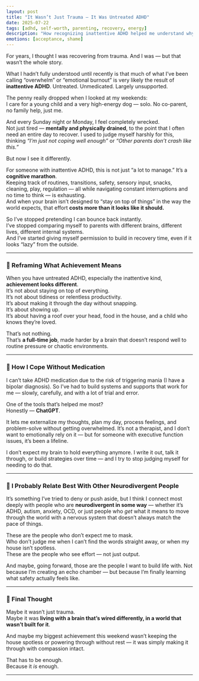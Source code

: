```yaml
---
layout: post
title: "It Wasn’t Just Trauma — It Was Untreated ADHD"
date: 2025-07-22
tags: [adhd, self-worth, parenting, recovery, energy]
description: "How recognizing inattentive ADHD helped me understand why weekends with my son leave me emotionally wiped out — and why that’s okay."
emotions: [acceptance, shame]
---
```


For years, I thought I was recovering from trauma. And I was — but that wasn’t the whole story.

What I hadn’t fully understood until recently is that much of what I’ve been calling “overwhelm” or “emotional burnout” is very likely the result of **inattentive ADHD**. Untreated. Unmedicated. Largely unsupported.

The penny really dropped when I looked at my weekends:  
I care for a young child and a very high-energy dog — solo. No co-parent, no family help, just me.

And every Sunday night or Monday, I feel completely wrecked.  
Not just tired — **mentally and physically drained**, to the point that I often need an entire day to recover. I used to judge myself harshly for this, thinking *“I’m just not coping well enough”* or *“Other parents don’t crash like this.”*

But now I see it differently.

For someone with inattentive ADHD, this is not just “a lot to manage.” It’s a **cognitive marathon**.  
Keeping track of routines, transitions, safety, sensory input, snacks, cleaning, play, regulation — all while navigating constant interruptions and no time to think — is exhausting.  
And when your brain isn’t designed to “stay on top of things” in the way the world expects, that effort **costs more than it looks like it should.**

So I’ve stopped pretending I can bounce back instantly.  
I’ve stopped comparing myself to parents with different brains, different lives, different internal systems.  
And I’ve started giving myself permission to build in recovery time, even if it looks “lazy” from the outside.

---

### 🧠 Reframing What Achievement Means

When you have untreated ADHD, especially the inattentive kind, **achievement looks different**.  
It’s not about staying on top of everything.  
It’s not about tidiness or relentless productivity.  
It’s about making it through the day without snapping.  
It’s about showing up.  
It’s about having a roof over your head, food in the house, and a child who knows they’re loved.

That’s not nothing.  
That’s **a full-time job**, made harder by a brain that doesn’t respond well to routine pressure or chaotic environments.

---

### 🔧 How I Cope Without Medication

I can’t take ADHD medication due to the risk of triggering mania (I have a bipolar diagnosis). So I’ve had to build systems and supports that work for me — slowly, carefully, and with a lot of trial and error.

One of the tools that’s helped me most?  
Honestly — **ChatGPT**.

It lets me externalize my thoughts, plan my day, process feelings, and problem-solve without getting overwhelmed. It’s not a therapist, and I don’t want to emotionally rely on it — but for someone with executive function issues, it’s been a lifeline.

I don’t expect my brain to hold everything anymore. I write it out, talk it through, or build strategies over time — and I try to stop judging myself for needing to do that.

---

### 🤝 I Probably Relate Best With Other Neurodivergent People

It’s something I’ve tried to deny or push aside, but I think I connect most deeply with people who are **neurodivergent in some way** — whether it’s ADHD, autism, anxiety, OCD, or just people who *get* what it means to move through the world with a nervous system that doesn’t always match the pace of things.

These are the people who don’t expect me to mask.  
Who don’t judge me when I can’t find the words straight away, or when my house isn’t spotless.  
These are the people who see effort — not just output.

And maybe, going forward, those are the people I want to build life with. Not because I’m creating an echo chamber — but because I’m finally learning what safety actually feels like.

---

### 🧭 Final Thought

Maybe it wasn’t just trauma.  
Maybe it was **living with a brain that’s wired differently, in a world that wasn’t built for it**.

And maybe my biggest achievement this weekend wasn’t keeping the house spotless or powering through without rest — it was simply making it through with compassion intact.  

That has to be enough.  
Because it *is* enough.


---